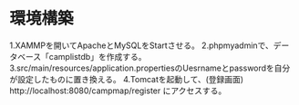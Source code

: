 # 環境構築
1.XAMMPを開いてApacheとMySQLをStartさせる。
2.phpmyadminで、データベース「camplistdb」を作成する。
3.src/main/resources/application.propertiesのUesrnameとpasswordを自分が設定したものに置き換える。
4.Tomcatを起動して、(登録画面) http://localhost:8080/campmap/register にアクセスする。